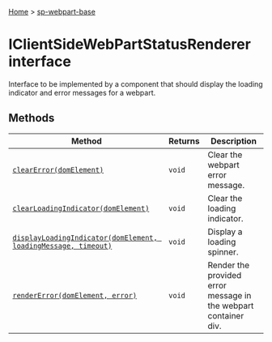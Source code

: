 <!-- docId=sp-webpart-base.iclientsidewebpartstatusrenderer -->

[Home](./index.md) &gt; [sp-webpart-base](./sp-webpart-base.md)

# IClientSideWebPartStatusRenderer interface

Interface to be implemented by a component that should display the loading indicator and error messages for a webpart.

## Methods

|  Method | Returns | Description |
|  --- | --- | --- |
|  [`clearError(domElement)`](./sp-webpart-base.iclientsidewebpartstatusrenderer.clearerror.md) | `void` | Clear the webpart error message. |
|  [`clearLoadingIndicator(domElement)`](./sp-webpart-base.iclientsidewebpartstatusrenderer.clearloadingindicator.md) | `void` | Clear the loading indicator. |
|  [`displayLoadingIndicator(domElement, loadingMessage, timeout)`](./sp-webpart-base.iclientsidewebpartstatusrenderer.displayloadingindicator.md) | `void` | Display a loading spinner. |
|  [`renderError(domElement, error)`](./sp-webpart-base.iclientsidewebpartstatusrenderer.rendererror.md) | `void` | Render the provided error message in the webpart container div. |

